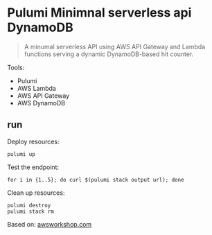 # Pulumi Minimnal serverless api DynamoDB

> A minumal serverless API using AWS API Gateway and Lambda functions serving a dynamic DynamoDB-based hit counter.

Tools:
- Pulumi
- AWS Lambda
- AWS API Gateway
- AWS DynamoDB

## run

Deploy resources:
```
pulumi up
```

Test the endpoint:
```
for i in {1..5}; do curl $(pulumi stack output url); done
```

Clean up resources:
```
pulumi destroy
pulumi stack rm
```

Based on: [awsworkshop.com](https://pulumi.awsworkshop.io/additional-content/120_serverless_application_patterns/1_new_project.html)
